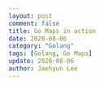 ```yaml
---
layout: post
comment: false
title: Go Maps in action
date: 2020-08-06
category: "Golang"
tags: [Golang, Go Maps]
update: 2020-08-06
author: Jaehyun Lee
---
```



